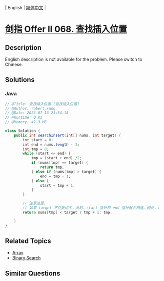 
| English | [简体中文](README.md) |

# [剑指 Offer II 068. 查找插入位置](https://leetcode.cn//problems/N6YdxV/)

## Description

<p>English description is not available for the problem. Please switch to Chinese.</p>


## Solutions


### Java

```Java
// @Title: 查找插入位置 (查找插入位置)
// @Author: robert.sunq
// @Date: 2023-07-16 21:54:18
// @Runtime: 0 ms
// @Memory: 42.3 MB

class Solution {
    public int searchInsert(int[] nums, int target) {
        int start = 0;
        int end = nums.length - 1;
        int tmp = 0;
        while (start <= end) {
            tmp = (start + end) /2;
            if (nums[tmp] == target) {
                return tmp;
            } else if (nums[tmp] > target) {
                end = tmp - 1;
            } else {
                start = tmp + 1;
            }
        }

        // 注意这里，
        // 如果 target 不在数组中，此时，start 指针和 end 指针就会相遇。因此，最终我们只用考虑 target 插入的位置和 middle 的关系即可
        return nums[tmp] < target ? tmp + 1: tmp;

    }
}
```



## Related Topics

- [Array](https://leetcode.cn//tag/array)
- [Binary Search](https://leetcode.cn//tag/binary-search)

## Similar Questions


